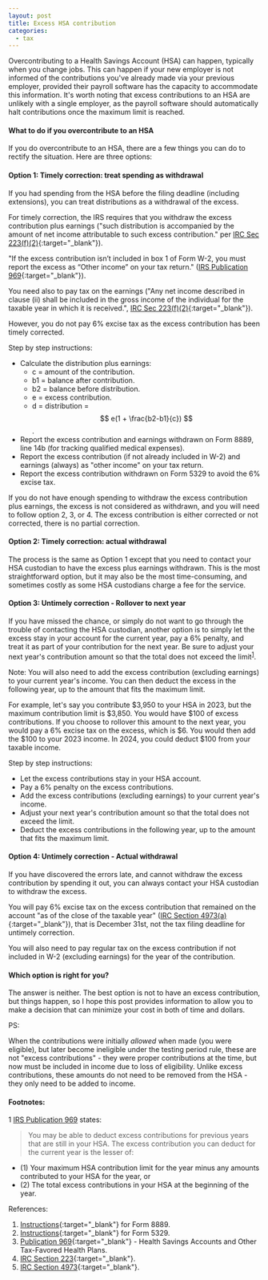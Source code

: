 ```yaml
---
layout: post
title: Excess HSA contribution
categories:
  - tax
---
```


Overcontributing to a Health Savings Account (HSA) can happen, typically when
you change jobs. This can happen if your new employer is not informed of the
contributions you've already made via your previous employer, provided their
payroll software has the capacity to accommodate this information. It's worth
noting that excess contributions to an HSA are unlikely with a single employer,
as the payroll software should automatically halt contributions once the
maximum limit is reached.

#### What to do if you overcontribute to an HSA

If you do overcontribute to an HSA, there are a few things you can do to
rectify the situation. Here are three options:

#### Option 1: Timely correction: treat spending as withdrawal

If you had spending from the HSA before the filing deadline (including extensions),
you can treat distributions as a withdrawal of the excess.

For timely correction, the IRS requires that you withdraw the excess contribution
plus earnings ("such distribution is accompanied by the amount of net income attributable
to such excess contribution." per [IRC Sec 223(f)(2)][irc223]{:target="_blank"}).

"If the excess contribution isn’t included in box 1 of Form W-2, you must
report the excess as “Other income” on your tax return." ([IRS Publication 969][p969]{:target="_blank"}).

You need also to pay tax on the earnings ("Any net income described
in clause (ii) shall be included in the gross income of the individual for the taxable
year in which it is received.", [IRC Sec 223(f)(2)][irc223]{:target="_blank"}).

However, you do not pay 6% excise tax as the excess contribution has been timely corrected.

Step by step instructions:

- Calculate the distribution plus earnings:
  - c = amount of the contribution.
  - b1 = balance after contribution.
  - b2 = balance before distribution.
  - e = excess contribution.
  - d = distribution = $$ e(1 + \frac{b2-b1}{c}) $$.
- Report the excess contribution and earnings withdrawn on Form 8889, line 14b (for tracking qualified medical expenses).
- Report the excess contribution (if not already included in W-2) and earnings (always) as "other income" on your tax return.
- Report the excess contribution withdrawn on Form 5329 to avoid the 6% excise tax.
<!--
"Instruction for Form 8889" page 6 under "Excess Employer Contributions":
"""If the excess was not included in income on Form W-2, you must report it as “Other income” on your tax return."""
-->

If you do not have enough spending to withdraw the excess contribution plus earnings, 
the excess is not considered as withdrawn, and you will need to follow option 2, 3, or 4.
The excess contribution is either corrected or not corrected, there is no partial correction.

#### Option 2: Timely correction: actual withdrawal

The process is the same as Option 1 except that you need to contact your HSA custodian
to have the excess plus earnings withdrawn. This is the most straightforward option,
but it may also be the most time-consuming, and sometimes costly as some HSA custodians
charge a fee for the service.

#### Option 3: Untimely correction - Rollover to next year

If you have missed the chance, or simply do not want to go through the trouble of contacting the HSA custodian,
another option is to simply let the excess stay in your account for the current
year, pay a 6% penalty, and treat it as part of your contribution for the next
year. Be sure to adjust your next year's contribution amount so that the total
does not exceed the limit<sup>[1](#fn1)</sup>.

Note: You will also need to add the excess contribution (excluding earnings) to your
current year's income. You can then deduct the excess in the following year, up
to the amount that fits the maximum limit.

For example, let's say you contribute $3,950 to your HSA in 2023, but the
maximum contribution limit is $3,850. You would have $100 of excess
contributions. If you choose to rollover this amount to the next year, you would pay a 6%
excise tax on the excess, which is $6. You would then add the $100 to your 2023 income. In 2024, you could deduct $100 from your
taxable income.

Step by step instructions:

- Let the excess contributions stay in your HSA account.
- Pay a 6% penalty on the excess contributions.
- Add the excess contributions (excluding earnings) to your current year's income.
- Adjust your next year's contribution amount so that the total does not exceed the limit.
- Deduct the excess contributions in the following year, up to the amount that fits the maximum limit.

#### Option 4: Untimely correction - Actual withdrawal

If you have discovered the errors late, and cannot withdraw the excess contribution by spending it out,
you can always contact your HSA custodian to withdraw the excess.

You will pay 6% excise tax on the excess contribution that remained on the account
"as of the close of the taxable year" ([IRC Section 4973(a)][irc4973]{:target="_blank"}), that is
December 31st, not the tax filing deadline for untimely correction.

You will also need to pay regular tax on the excess contribution if not included in W-2 (excluding earnings)
for the year of the contribution.

#### Which option is right for you?

The answer is neither. The best option is not to have an excess contribution, but things happen, so I hope
this post provides information to allow you to make a decision that can minimize your cost in
both of time and dollars.

PS: 

When the contributions were initially _allowed_ when made (you were eligible), 
but later become ineligible under the testing period rule,
these are not "excess contributions" - they were proper 
contributions at the time, but now must be included in income due to loss of 
eligibility. Unlike excess contributions, these amounts do not need to be removed 
from the HSA - they only need to be added to income.

#### Footnotes:

<a name="fn1">1</a> [IRS Publication 969][p969] states: 
>You may be able to deduct excess contributions for previous years that are still in 
your HSA. The excess contribution you can deduct for the current year is the lesser of:
- (1) Your maximum HSA contribution limit for the year minus any amounts 
contributed to your HSA for the year, or
- (2) The total excess contributions in your HSA at the beginning of the year.

References:

1. [Instructions][i8889]{:target="_blank"} for Form 8889.
2. [Instructions][i5329]{:target="_blank"} for Form 5329.
3. [Publication 969][p969]{:target="_blank"} - Health Savings Accounts and Other Tax-Favored Health Plans.
4. [IRC Section 223][irc223]{:target="_blank"}.
5. [IRC Section 4973][irc4973]{:target="_blank"}.

[f5329]: https://www.irs.gov/pub/irs-pdf/f5329.pdf
[f8889]: https://www.irs.gov/pub/irs-pdf/f8889.pdf
[i5329]: https://www.irs.gov/pub/irs-pdf/i5329.pdf
[i8889]: https://www.irs.gov/pub/irs-pdf/i8889.pdf
[p969]: https://www.irs.gov/pub/irs-pdf/p969.pdf
[irc223]: https://www.taxnotes.com/research/federal/usc26/223
[irc4973]: https://www.law.cornell.edu/uscode/text/26/4973
